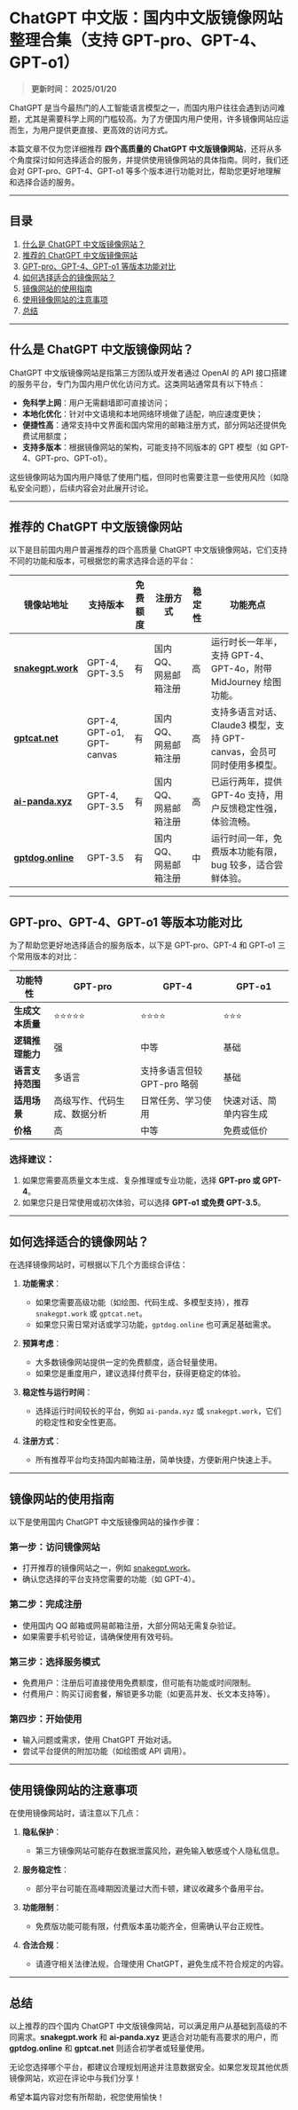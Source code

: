 # ChatGPT 中文版：国内中文版镜像网站整理合集（支持 GPT-pro、GPT-4、GPT-o1）

> **更新时间： 2025/01/20**  

ChatGPT 是当今最热门的人工智能语言模型之一，而国内用户往往会遇到访问难题，尤其是需要科学上网的门槛较高。为了方便国内用户使用，许多镜像网站应运而生，为用户提供更直接、更高效的访问方式。

本篇文章不仅为您详细推荐 **四个高质量的 ChatGPT 中文版镜像网站**，还将从多个角度探讨如何选择适合的服务，并提供使用镜像网站的具体指南。同时，我们还会对 GPT-pro、GPT-4、GPT-o1 等多个版本进行功能对比，帮助您更好地理解和选择合适的服务。

---

## **目录**

1. [什么是 ChatGPT 中文版镜像网站？](#什么是-chatgpt-中文版镜像网站)
2. [推荐的 ChatGPT 中文版镜像网站](#推荐的-chatgpt-中文版镜像网站)
3. [GPT-pro、GPT-4、GPT-o1 等版本功能对比](#gpt-progpt-4gpt-o1-等版本功能对比)
4. [如何选择适合的镜像网站？](#如何选择适合的镜像网站)
5. [镜像网站的使用指南](#镜像网站的使用指南)
6. [使用镜像网站的注意事项](#使用镜像网站的注意事项)
7. [总结](#总结)

---

## **什么是 ChatGPT 中文版镜像网站？**

ChatGPT 中文版镜像网站是指第三方团队或开发者通过 OpenAI 的 API 接口搭建的服务平台，专门为国内用户优化访问方式。这类网站通常具有以下特点：

- **免科学上网**：用户无需翻墙即可直接访问；
- **本地化优化**：针对中文语境和本地网络环境做了适配，响应速度更快；
- **便捷性高**：通常支持中文界面和国内常用的邮箱注册方式，部分网站还提供免费试用额度；
- **支持多版本**：根据镜像网站的架构，可能支持不同版本的 GPT 模型（如 GPT-4、GPT-pro、GPT-o1）。

这些镜像网站为国内用户降低了使用门槛，但同时也需要注意一些使用风险（如隐私安全问题），后续内容会对此展开讨论。

---

## **推荐的 ChatGPT 中文版镜像网站**

以下是目前国内用户普遍推荐的四个高质量 ChatGPT 中文版镜像网站，它们支持不同的功能和版本，可根据您的需求选择合适的平台：

| 镜像站地址         | 支持版本              | 免费额度 | 注册方式            | 稳定性 | 功能亮点                                                                 |
|------------------|---------------------|----------|-------------------|--------|--------------------------------------------------------------------------|
| **[snakegpt.work](https://snakegpt.work)** | GPT-4, GPT-3.5      | 有        | 国内QQ、网易邮箱注册 | 高      | 运行时长一年半，支持 GPT-4、GPT-4o，附带 MidJourney 绘图功能。             |
| **[gptcat.net](https://gptcat.net)**    | GPT-4, GPT-o1, GPT-canvas | 有        | 国内QQ、网易邮箱注册 | 高      | 支持多语言对话、Claude3 模型，支持 GPT-canvas，会员可同时使用多模型。        |
| **[ai-panda.xyz](https://ai-panda.xyz/login?invite_code=34137c47)** | GPT-4, GPT-3.5      | 有        | 国内QQ、网易邮箱注册 | 高      | 已运行两年，提供 GPT-4o 支持，用户反馈稳定性强，体验流畅。                   |
| **[gptdog.online](https://gptdog.online)** | GPT-3.5             | 有        | 国内QQ、网易邮箱注册 | 中      | 运行时间一年，免费版本功能有限，bug 较多，适合尝鲜体验。                      |

---

## **GPT-pro、GPT-4、GPT-o1 等版本功能对比**

为了帮助您更好地选择适合的服务版本，以下是 GPT-pro、GPT-4 和 GPT-o1 三个常用版本的对比：

| 功能特性             | **GPT-pro**                  | **GPT-4**                    | **GPT-o1**                  |
|---------------------|----------------------------|-----------------------------|-----------------------------|
| **生成文本质量**     | ⭐⭐⭐⭐⭐                     | ⭐⭐⭐⭐                      | ⭐⭐⭐                       |
| **逻辑推理能力**     | 强                         | 中等                        | 基础                       |
| **语言支持范围**     | 多语言                     | 支持多语言但较 GPT-pro 略弱  | 基础                       |
| **适用场景**         | 高级写作、代码生成、数据分析 | 日常任务、学习使用          | 快速对话、简单内容生成       |
| **价格**             | 高                         | 中等                        | 免费或低价                 |

### **选择建议**：
1. 如果您需要高质量文本生成、复杂推理或专业功能，选择 **GPT-pro 或 GPT-4**。
2. 如果您只是日常使用或初次体验，可以选择 **GPT-o1 或免费 GPT-3.5**。

---

## **如何选择适合的镜像网站？**

在选择镜像网站时，可根据以下几个方面综合评估：

1. **功能需求**：
   - 如果您需要高级功能（如绘图、代码生成、多模型支持），推荐 `snakegpt.work` 或 `gptcat.net`。
   - 如果您只需日常对话或学习功能，`gptdog.online` 也可满足基础需求。

2. **预算考虑**：
   - 大多数镜像网站提供一定的免费额度，适合轻量使用。
   - 如果您是重度用户，建议选择付费平台，获得更稳定的体验。

3. **稳定性与运行时间**：
   - 选择运行时间较长的平台，例如 `ai-panda.xyz` 或 `snakegpt.work`，它们的稳定性和安全性更高。

4. **注册方式**：
   - 所有推荐平台均支持国内邮箱注册，简单快捷，方便新用户快速上手。

---

## **镜像网站的使用指南**

以下是使用国内 ChatGPT 中文版镜像网站的操作步骤：

### **第一步：访问镜像网站**
- 打开推荐的镜像网站之一，例如 [snakegpt.work](https://snakegpt.work)。
- 确认您选择的平台支持您需要的功能（如 GPT-4）。

### **第二步：完成注册**
- 使用国内 QQ 邮箱或网易邮箱注册，大部分网站无需复杂验证。
- 如果需要手机号验证，请确保使用有效号码。

### **第三步：选择服务模式**
- 免费用户：注册后可直接使用免费额度，但可能有功能或时间限制。
- 付费用户：购买订阅套餐，解锁更多功能（如更高并发、长文本支持等）。

### **第四步：开始使用**
- 输入问题或需求，使用 ChatGPT 开始对话。
- 尝试平台提供的附加功能（如绘图或 API 调用）。

---

## **使用镜像网站的注意事项**

在使用镜像网站时，请注意以下几点：

1. **隐私保护**：
   - 第三方镜像网站可能存在数据泄露风险，避免输入敏感或个人隐私信息。

2. **服务稳定性**：
   - 部分平台可能在高峰期因流量过大而卡顿，建议收藏多个备用平台。

3. **功能限制**：
   - 免费版功能可能有限，付费版本虽功能齐全，但需确认平台正规性。

4. **合法合规**：
   - 请遵守相关法律法规，合理使用 ChatGPT，避免生成不符合规定的内容。

---

## **总结**

以上推荐的四个国内 ChatGPT 中文版镜像网站，可以满足用户从基础到高级的不同需求。**snakegpt.work** 和 **ai-panda.xyz** 更适合对功能有高要求的用户，而 **gptdog.online** 和 **gptcat.net** 则适合初学者或轻量使用。

无论您选择哪个平台，都建议合理规划用途并注意数据安全。如果您发现其他优质镜像网站，欢迎在评论中与我们分享！

希望本篇内容对您有所帮助，祝您使用愉快！
